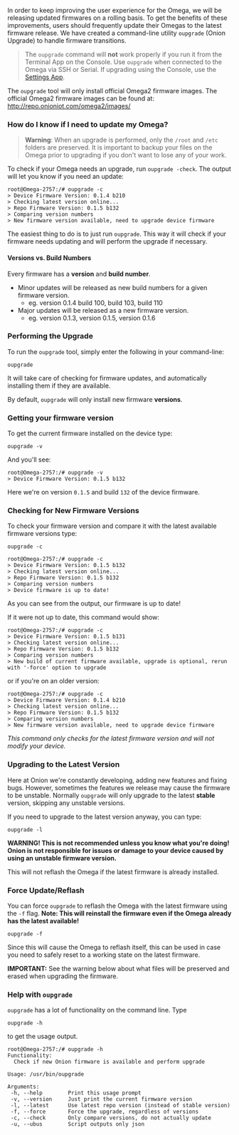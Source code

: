 In order to keep improving the user experience for the Omega, we will be releasing updated firmwares on a rolling basis. To get the benefits of these improvements, users should frequently update their Omegas to the latest firmware release. We have created a command-line utility `oupgrade` (Onion Upgrade) to handle firmware transitions. 

> The `oupgrade` command will **not** work properly if you run it from the Terminal App on the Console. Use `oupgrade` when connected to the Omega via SSH or Serial. If upgrading using the Console, use the [Settings App](#updating-the-omega-using-console).

The `oupgrade` tool will only install official Omega2 firmware images. The official Omega2 firmware images can be found at: http://repo.onioniot.com/omega2/images/

### How do I know if I need to update my Omega?

>**Warning**: When an upgrade is performed, only the `/root` and `/etc` folders are preserved. It is important to backup your files on the Omega prior to upgrading if you don't want to lose any of your work.

To check if your Omega needs an upgrade, run `oupgrade -check`. The output will let you know if you need an update:
```
root@Omega-2757:/# oupgrade -c
> Device Firmware Version: 0.1.4 b210
> Checking latest version online...
> Repo Firmware Version: 0.1.5 b132
> Comparing version numbers
> New firmware version available, need to upgrade device firmware
```

The easiest thing to do is to just run `oupgrade`. This way it will check if your firmware needs updating and will perform the upgrade if necessary.

#### Versions vs. Build Numbers

Every firmware has a **version** and **build number**.

* Minor updates will be released as new build numbers for a given firmware version.
    * eg. version 0.1.4 build 100, build 103, build 110
* Major updates will be released as a new firmware version.
    * eg. version 0.1.3, version 0.1.5, version 0.1.6


### Performing the Upgrade

<!-- #### Using `oupgrade` -->

To run the `oupgrade` tool, simply enter the following in your command-line:

```
oupgrade
```

It will take care of checking for firmware updates, and automatically installing them if they are available.

By default, `oupgrade` will only install new firmware **versions**.

<!-- #### Doing More with `oupgrade`-->

### Getting your firmware version

To get the current firmware installed on the device type:

```
oupgrade -v
```

And you'll see:

```
root@Omega-2757:/# oupgrade -v
> Device Firmware Version: 0.1.5 b132
```

Here we're on version `0.1.5` and build `132` of the device firmware.


### Checking for New Firmware Versions

To check your firmware version and compare it with the latest available firmware versions type:

```
oupgrade -c
```

```
root@Omega-2757:/# oupgrade -c
> Device Firmware Version: 0.1.5 b132
> Checking latest version online...
> Repo Firmware Version: 0.1.5 b132
> Comparing version numbers
> Device firmware is up to date!
```

As you can see from the output, our firmware is up to date!

If it were not up to date, this command would show:
```
root@Omega-2757:/# oupgrade -c
> Device Firmware Version: 0.1.5 b131
> Checking latest version online...
> Repo Firmware Version: 0.1.5 b132
> Comparing version numbers
> New build of current firmware available, upgrade is optional, rerun with '-force' option to upgrade
```

or if you're on an older version:

```
root@Omega-2757:/# oupgrade -c
> Device Firmware Version: 0.1.4 b210
> Checking latest version online...
> Repo Firmware Version: 0.1.5 b132
> Comparing version numbers
> New firmware version available, need to upgrade device firmware
```

*This command only checks for the latest firmware version and will not modify your device.*


### Upgrading to the Latest Version
Here at Onion we're constantly developing, adding new features and fixing bugs. However, sometimes the features we release may cause the firmware to be unstable. Normally `oupgrade` will only upgrade to the latest **stable** version, skipping any unstable versions.

If you need to upgrade to the latest version anyway, you can type:
```
oupgrade -l
```

**WARNING! This is not recommended unless you know what you're doing! Onion is not responsible for issues or damage to your device caused by using an unstable firmware version.**

This will not reflash the Omega if the latest firmware is already installed.

### Force Update/Reflash

You can force `oupgrade` to reflash the Omega with the latest firmware using the `-f` flag. **Note: This will reinstall the firmware even if the Omega already has the latest available!**

```
oupgrade -f
```

Since this will cause the Omega to reflash itself, this can be used in case you need to safely reset to a working state on the latest firmware.

**IMPORTANT:** See the warning below about what files will be preserved and erased when upgrading the firmware.


### Help with `oupgrade`

`oupgrade` has a lot of functionality on the command line. Type

```
oupgrade -h
```

to get the usage output.

```
root@Omega-2757:/# oupgrade -h
Functionality:
  Check if new Onion firmware is available and perform upgrade

Usage: /usr/bin/oupgrade

Arguments:
 -h, --help        Print this usage prompt
 -v, --version     Just print the current firmware version
 -l, --latest      Use latest repo version (instead of stable version)
 -f, --force       Force the upgrade, regardless of versions
 -c, --check       Only compare versions, do not actually update
 -u, --ubus        Script outputs only json
```
